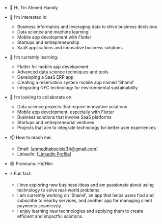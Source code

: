 - 👋 Hi, I’m Ahmed Hamdy

- 👀 I’m interested in:
  - Business informatics and leveraging data to drive business decisions
  - Data science and machine learning
  - Mobile app development with Flutter
  - Startups and entrepreneurship
  - SaaS applications and innovative business solutions

- 🌱 I’m currently learning:
  - Flutter for mobile app development
  - Advanced data science techniques and tools
  - Developing a SaaS ERP app
  - Creating a reservation system mobile app named 'Shamil'
  - Integrating NFC technology for environmental sustainability

- 💞️ I’m looking to collaborate on:
  - Data science projects that require innovative solutions
  - Mobile app development, especially with Flutter
  - Business solutions that involve SaaS platforms
  - Startups and entrepreneurial ventures
  - Projects that aim to integrate technology for better user experiences

- 📫 How to reach me:
  - Email: [ahmedhaboelela34@gmail.com]
  - LinkedIn: [[LinkedIn Profile](https://www.linkedin.com/in/ahmed-hamdy-852872210/)]

- 😄 Pronouns: He/Him

- ⚡ Fun fact: 
  - I love exploring new business ideas and am passionate about using technology to solve real-world problems.
  - I am currently working on 'Shamil', an app that helps users find and subscribe to nearby services, and another app for managing client payments seamlessly.
  - I enjoy learning new technologies and applying them to create efficient and impactful solutions.
